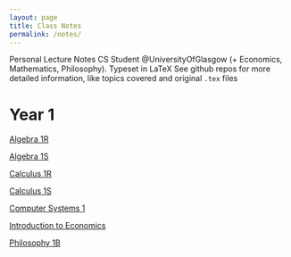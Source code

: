 ```yaml
---
layout: page
title: Class Notes
permalink: /notes/
---
```


Personal Lecture Notes CS Student @UniversityOfGlasgow (+ Economics, Mathematics, Philosophy). Typeset in LaTeX
See github repos for more detailed information, like topics covered and original `.tex` files

# Year 1

[Algebra 1R](https://github.com/Joe-a-d/LectureNotesUniversityOfGlasgow/blob/master/Year1/Algebra/1R/CourseNotesM1R.pdf)

[Algebra 1S](https://github.com/Joe-a-d/LectureNotesUniversityOfGlasgow/blob/master/Year1/Algebra/1S/CourseNotesM1S.pdf)

[Calculus 1R]()

[Calculus 1S](https://github.com/Joe-a-d/LectureNotesUniversityOfGlasgow/blob/master/Year1/Calculus/CourseNotes1S.pdf)

[Computer Systems 1](https://github.com/Joe-a-d/LectureNotesUniversityOfGlasgow/blob/master/Year1/CS/CourseNotesCS1.pdf)

[Introduction to Economics](https://github.com/Joe-a-d/LectureNotesUniversityOfGlasgow/blob/master/Year1/IntroEconomics/CourseNotesIntroEco.pdf)

[Philosophy 1B](https://github.com/Joe-a-d/LectureNotesUniversityOfGlasgow/blob/master/Year1/PhilB/CourseNotesPhilB.pdf)

